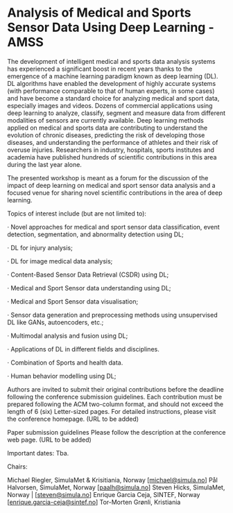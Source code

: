 # Analysis of Medical and Sports Sensor Data Using Deep Learning - AMSS

The development of intelligent medical and sports data analysis systems has experienced a significant boost in recent years thanks to the emergence of a machine learning paradigm known as deep learning (DL). DL algorithms have enabled the development of highly accurate systems (with performance comparable to that of human experts, in some cases) and have become a standard choice for analyzing medical and sport data, especially images and videos. Dozens of commercial applications using deep learning to analyze, classify, segment and measure data from different modalities of sensors are currently available. Deep learning methods applied on medical and sports data are contributing to understand the evolution of chronic diseases, predicting the risk of developing those diseases, and understanding the performance of athletes and their risk of overuse injuries. Researchers in industry, hospitals, sports institutes and academia have published hundreds of scientific contributions in this area during the last year alone.
 
The presented workshop is meant as a forum for the discussion of the impact of deep learning on medical and sport sensor data analysis and a focused venue for sharing novel scientific contributions in the area of deep learning.
 
Topics of interest include (but are not limited to):

·       Novel approaches for medical and sport sensor data classification, event detection, segmentation, and abnormality detection using DL;

·       DL for injury analysis;

·       DL for image medical data analysis;

·       Content-Based Sensor Data Retrieval (CSDR) using DL;

·       Medical and Sport Sensor data understanding using DL;

·       Medical and Sport Sensor data visualisation;

·       Sensor data generation and preprocessing methods using unsupervised DL like GANs,  autoencoders, etc.;

·       Multimodal analysis and fusion using DL;

·       Applications of DL in different fields and disciplines.

·       Combination  of Sports and health data.

·       Human behavior modelling using DL;

Authors are invited to submit their original contributions before the deadline following the conference submission guidelines. Each contribution must be prepared following the ACM two-column format, and should not exceed the length of 6 (six) Letter-sized pages. For detailed instructions, please visit the conference homepage. (URL to be added)
 
Paper submission guidelines
Please follow the description at the conference web page. (URL to be added)
 
Important dates: Tba.
 
Chairs:

Michael Riegler, SimulaMet & Krisitiania, Norway         	[michael@simula.no]
Pål Halvorsen, SimulaMet, Norway 					[paalh@simula.no]
Steven Hicks, SimulaMet, Norway		|			[steven@simula.no]
Enrique Garcia Ceja, SINTEF, Norway		        [enrique.garcia-ceja@sintef.no]
Tor-Morten Grønli, Kristiania


